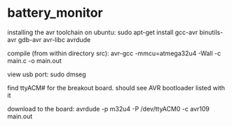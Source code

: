 # battery_monitor

installing the avr toolchain on ubuntu:
sudo apt-get install gcc-avr binutils-avr gdb-avr avr-libc avrdude

compile (from within directory src):
avr-gcc -mmcu=atmega32u4 -Wall -c main.c -o main.out

view usb port:
sudo dmseg

find ttyACM# for the breakout board. should see AVR bootloader listed with it

download to the board:
avrdude -p m32u4 -P /dev/ttyACM0 -c avr109 main.out
